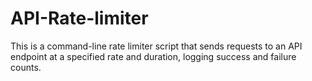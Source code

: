 # API-Rate-limiter
This is a command-line rate limiter script that sends requests to an API endpoint at a specified rate and duration, logging success and failure counts.
